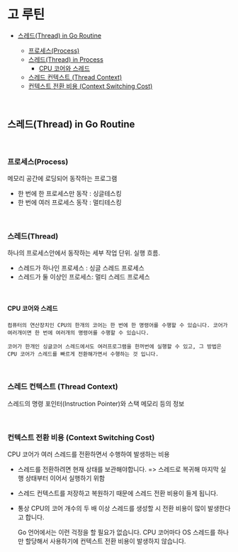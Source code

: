 # 고 루틴

- [스레드(Thread) in Go Routine](#스레드thread-in-go-routine)

  - [프로세스(Process)](#프로세스process)
  - [스레드(Thread) in Process](#스레드thread)
    - [CPU 코어와 스레드](#cpu-코어와-스레드)
  - [스레드 컨텍스트 (Thread Context)](#스레드-컨텍스트-thread-context)
  - [컨텍스트 전환 비용 (Context Switching Cost)](#컨텍스트-스위칭-비용-context-switching-cost)

</br>

## 스레드(Thread) in Go Routine

</br>

### 프로세스(Process)

메모리 공간에 로딩되어 동작하는 프로그램

- 한 번에 한 프로세스만 동작 : 싱글테스킹
- 한 번에 여러 프로세스 동작 : 멀티테스킹

</br>

### 스레드(Thread)

하나의 프로세스안에서 동작하는 세부 작업 단위. 실행 흐름.

- 스레드가 하나인 프로세스 : 싱글 스레드 프로세스
- 스레드가 둘 이상인 프로세스: 멀티 스레드 프로세스

</br>

#### CPU 코어와 스레드

    컴퓨터의 연산장치인 CPU의 한개의 코어는 한 번에 한 명령어를 수행할 수 있습니다. 코어가 여러개이면 한 번에 여러개의 명령어를 수행할 수 있습니다.

    코어가 한개인 싱글코어 스레드에서도 여러프로그램을 한꺼번에 실행할 수 있고, 그 방법은 CPU 코어가 스레드를 빠르게 전환해가면서 수행하는 것 입니다.

</br>

### 스레드 컨텍스트 (Thread Context)

스레드의 명령 포인터(Instruction Pointer)와 스택 메모리 등의 정보

</br>

### 컨텍스트 전환 비용 (Context Switching Cost)

CPU 코어가 여러 스레드를 전환하면서 수행하여 발생하는 비용

- 스레드를 전환하려면 현재 상태를 보관해야합니다. => 스레드로 복귀해 마지막 실행 상태부터 이어서 실행하기 위함
- 스레드 컨텍스트를 저장하고 복원하기 때문에 스레드 전환 비용이 들게 됩니다.
- 통상 CPU의 코어 개수의 두 배 이상 스레드를 생성할 시 전환 비용이 많이 발생한다고 합니다.

    Go 언어에서는 이런 걱정을 할 필요가 없습니다. CPU 코어마다 OS 스레드를 하나만 할당해서 사용하기에 컨텍스트 전환 비용이 발생하지 않습니다.

</br>
